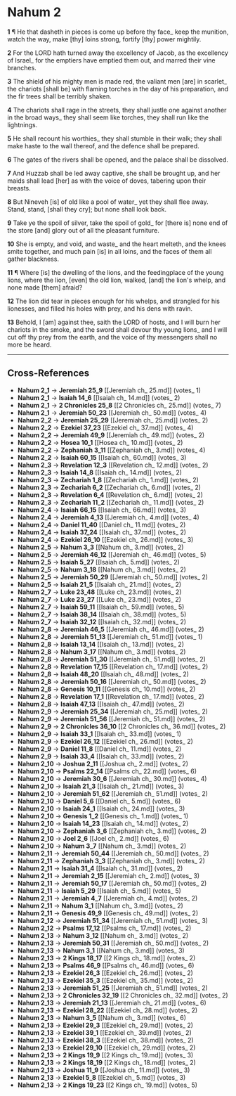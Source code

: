 # Nahum 2

**1** ¶ He that dasheth in pieces is come up before thy face_ keep the munition, watch the way, make [thy] loins strong, fortify [thy] power mightily.

**2** For the LORD hath turned away the excellency of Jacob, as the excellency of Israel_ for the emptiers have emptied them out, and marred their vine branches.

**3** The shield of his mighty men is made red, the valiant men [are] in scarlet_ the chariots [shall be] with flaming torches in the day of his preparation, and the fir trees shall be terribly shaken.

**4** The chariots shall rage in the streets, they shall justle one against another in the broad ways_ they shall seem like torches, they shall run like the lightnings.

**5** He shall recount his worthies_ they shall stumble in their walk; they shall make haste to the wall thereof, and the defence shall be prepared.

**6** The gates of the rivers shall be opened, and the palace shall be dissolved.

**7** And Huzzab shall be led away captive, she shall be brought up, and her maids shall lead [her] as with the voice of doves, tabering upon their breasts.

**8** But Nineveh [is] of old like a pool of water_ yet they shall flee away. Stand, stand, [shall they cry]; but none shall look back.

**9** Take ye the spoil of silver, take the spoil of gold_ for [there is] none end of the store [and] glory out of all the pleasant furniture.

**10** She is empty, and void, and waste_ and the heart melteth, and the knees smite together, and much pain [is] in all loins, and the faces of them all gather blackness.

**11** ¶ Where [is] the dwelling of the lions, and the feedingplace of the young lions, where the lion, [even] the old lion, walked, [and] the lion's whelp, and none made [them] afraid?

**12** The lion did tear in pieces enough for his whelps, and strangled for his lionesses, and filled his holes with prey, and his dens with ravin.

**13** Behold, I [am] against thee, saith the LORD of hosts, and I will burn her chariots in the smoke, and the sword shall devour thy young lions_ and I will cut off thy prey from the earth, and the voice of thy messengers shall no more be heard.

---

## Cross-References

- **Nahum 2_1** → **Jeremiah 25_9** [[Jeremiah ch_ 25.md]] (votes_ 1)
- **Nahum 2_1** → **Isaiah 14_6** [[Isaiah ch_ 14.md]] (votes_ 2)
- **Nahum 2_1** → **2 Chronicles 25_8** [[2 Chronicles ch_ 25.md]] (votes_ 7)
- **Nahum 2_1** → **Jeremiah 50_23** [[Jeremiah ch_ 50.md]] (votes_ 4)
- **Nahum 2_2** → **Jeremiah 25_29** [[Jeremiah ch_ 25.md]] (votes_ 2)
- **Nahum 2_2** → **Ezekiel 37_23** [[Ezekiel ch_ 37.md]] (votes_ 4)
- **Nahum 2_2** → **Jeremiah 49_9** [[Jeremiah ch_ 49.md]] (votes_ 2)
- **Nahum 2_2** → **Hosea 10_1** [[Hosea ch_ 10.md]] (votes_ 2)
- **Nahum 2_2** → **Zephaniah 3_11** [[Zephaniah ch_ 3.md]] (votes_ 4)
- **Nahum 2_2** → **Isaiah 60_15** [[Isaiah ch_ 60.md]] (votes_ 3)
- **Nahum 2_3** → **Revelation 12_3** [[Revelation ch_ 12.md]] (votes_ 2)
- **Nahum 2_3** → **Isaiah 14_8** [[Isaiah ch_ 14.md]] (votes_ 2)
- **Nahum 2_3** → **Zechariah 1_8** [[Zechariah ch_ 1.md]] (votes_ 2)
- **Nahum 2_3** → **Zechariah 6_2** [[Zechariah ch_ 6.md]] (votes_ 2)
- **Nahum 2_3** → **Revelation 6_4** [[Revelation ch_ 6.md]] (votes_ 2)
- **Nahum 2_3** → **Zechariah 11_2** [[Zechariah ch_ 11.md]] (votes_ 2)
- **Nahum 2_4** → **Isaiah 66_15** [[Isaiah ch_ 66.md]] (votes_ 3)
- **Nahum 2_4** → **Jeremiah 4_13** [[Jeremiah ch_ 4.md]] (votes_ 4)
- **Nahum 2_4** → **Daniel 11_40** [[Daniel ch_ 11.md]] (votes_ 2)
- **Nahum 2_4** → **Isaiah 37_24** [[Isaiah ch_ 37.md]] (votes_ 2)
- **Nahum 2_4** → **Ezekiel 26_10** [[Ezekiel ch_ 26.md]] (votes_ 3)
- **Nahum 2_5** → **Nahum 3_3** [[Nahum ch_ 3.md]] (votes_ 2)
- **Nahum 2_5** → **Jeremiah 46_12** [[Jeremiah ch_ 46.md]] (votes_ 5)
- **Nahum 2_5** → **Isaiah 5_27** [[Isaiah ch_ 5.md]] (votes_ 2)
- **Nahum 2_5** → **Nahum 3_18** [[Nahum ch_ 3.md]] (votes_ 2)
- **Nahum 2_5** → **Jeremiah 50_29** [[Jeremiah ch_ 50.md]] (votes_ 2)
- **Nahum 2_5** → **Isaiah 21_5** [[Isaiah ch_ 21.md]] (votes_ 2)
- **Nahum 2_7** → **Luke 23_48** [[Luke ch_ 23.md]] (votes_ 2)
- **Nahum 2_7** → **Luke 23_27** [[Luke ch_ 23.md]] (votes_ 2)
- **Nahum 2_7** → **Isaiah 59_11** [[Isaiah ch_ 59.md]] (votes_ 5)
- **Nahum 2_7** → **Isaiah 38_14** [[Isaiah ch_ 38.md]] (votes_ 5)
- **Nahum 2_7** → **Isaiah 32_12** [[Isaiah ch_ 32.md]] (votes_ 2)
- **Nahum 2_8** → **Jeremiah 46_5** [[Jeremiah ch_ 46.md]] (votes_ 2)
- **Nahum 2_8** → **Jeremiah 51_13** [[Jeremiah ch_ 51.md]] (votes_ 1)
- **Nahum 2_8** → **Isaiah 13_14** [[Isaiah ch_ 13.md]] (votes_ 2)
- **Nahum 2_8** → **Nahum 3_17** [[Nahum ch_ 3.md]] (votes_ 2)
- **Nahum 2_8** → **Jeremiah 51_30** [[Jeremiah ch_ 51.md]] (votes_ 2)
- **Nahum 2_8** → **Revelation 17_15** [[Revelation ch_ 17.md]] (votes_ 2)
- **Nahum 2_8** → **Isaiah 48_20** [[Isaiah ch_ 48.md]] (votes_ 2)
- **Nahum 2_8** → **Jeremiah 50_16** [[Jeremiah ch_ 50.md]] (votes_ 2)
- **Nahum 2_8** → **Genesis 10_11** [[Genesis ch_ 10.md]] (votes_ 2)
- **Nahum 2_8** → **Revelation 17_1** [[Revelation ch_ 17.md]] (votes_ 2)
- **Nahum 2_8** → **Isaiah 47_13** [[Isaiah ch_ 47.md]] (votes_ 2)
- **Nahum 2_9** → **Jeremiah 25_34** [[Jeremiah ch_ 25.md]] (votes_ 2)
- **Nahum 2_9** → **Jeremiah 51_56** [[Jeremiah ch_ 51.md]] (votes_ 2)
- **Nahum 2_9** → **2 Chronicles 36_10** [[2 Chronicles ch_ 36.md]] (votes_ 2)
- **Nahum 2_9** → **Isaiah 33_1** [[Isaiah ch_ 33.md]] (votes_ 1)
- **Nahum 2_9** → **Ezekiel 26_12** [[Ezekiel ch_ 26.md]] (votes_ 2)
- **Nahum 2_9** → **Daniel 11_8** [[Daniel ch_ 11.md]] (votes_ 2)
- **Nahum 2_9** → **Isaiah 33_4** [[Isaiah ch_ 33.md]] (votes_ 2)
- **Nahum 2_10** → **Joshua 2_11** [[Joshua ch_ 2.md]] (votes_ 2)
- **Nahum 2_10** → **Psalms 22_14** [[Psalms ch_ 22.md]] (votes_ 6)
- **Nahum 2_10** → **Jeremiah 30_6** [[Jeremiah ch_ 30.md]] (votes_ 4)
- **Nahum 2_10** → **Isaiah 21_3** [[Isaiah ch_ 21.md]] (votes_ 3)
- **Nahum 2_10** → **Jeremiah 51_62** [[Jeremiah ch_ 51.md]] (votes_ 2)
- **Nahum 2_10** → **Daniel 5_6** [[Daniel ch_ 5.md]] (votes_ 6)
- **Nahum 2_10** → **Isaiah 24_1** [[Isaiah ch_ 24.md]] (votes_ 3)
- **Nahum 2_10** → **Genesis 1_2** [[Genesis ch_ 1.md]] (votes_ 1)
- **Nahum 2_10** → **Isaiah 14_23** [[Isaiah ch_ 14.md]] (votes_ 2)
- **Nahum 2_10** → **Zephaniah 3_6** [[Zephaniah ch_ 3.md]] (votes_ 2)
- **Nahum 2_10** → **Joel 2_6** [[Joel ch_ 2.md]] (votes_ 6)
- **Nahum 2_10** → **Nahum 3_7** [[Nahum ch_ 3.md]] (votes_ 2)
- **Nahum 2_11** → **Jeremiah 50_44** [[Jeremiah ch_ 50.md]] (votes_ 2)
- **Nahum 2_11** → **Zephaniah 3_3** [[Zephaniah ch_ 3.md]] (votes_ 2)
- **Nahum 2_11** → **Isaiah 31_4** [[Isaiah ch_ 31.md]] (votes_ 2)
- **Nahum 2_11** → **Jeremiah 2_15** [[Jeremiah ch_ 2.md]] (votes_ 3)
- **Nahum 2_11** → **Jeremiah 50_17** [[Jeremiah ch_ 50.md]] (votes_ 2)
- **Nahum 2_11** → **Isaiah 5_29** [[Isaiah ch_ 5.md]] (votes_ 5)
- **Nahum 2_11** → **Jeremiah 4_7** [[Jeremiah ch_ 4.md]] (votes_ 2)
- **Nahum 2_11** → **Nahum 3_1** [[Nahum ch_ 3.md]] (votes_ 2)
- **Nahum 2_11** → **Genesis 49_9** [[Genesis ch_ 49.md]] (votes_ 2)
- **Nahum 2_12** → **Jeremiah 51_34** [[Jeremiah ch_ 51.md]] (votes_ 3)
- **Nahum 2_12** → **Psalms 17_12** [[Psalms ch_ 17.md]] (votes_ 2)
- **Nahum 2_13** → **Nahum 3_12** [[Nahum ch_ 3.md]] (votes_ 2)
- **Nahum 2_13** → **Jeremiah 50_31** [[Jeremiah ch_ 50.md]] (votes_ 2)
- **Nahum 2_13** → **Nahum 3_1** [[Nahum ch_ 3.md]] (votes_ 3)
- **Nahum 2_13** → **2 Kings 18_17** [[2 Kings ch_ 18.md]] (votes_ 2)
- **Nahum 2_13** → **Psalms 46_9** [[Psalms ch_ 46.md]] (votes_ 6)
- **Nahum 2_13** → **Ezekiel 26_3** [[Ezekiel ch_ 26.md]] (votes_ 2)
- **Nahum 2_13** → **Ezekiel 35_3** [[Ezekiel ch_ 35.md]] (votes_ 2)
- **Nahum 2_13** → **Jeremiah 51_25** [[Jeremiah ch_ 51.md]] (votes_ 2)
- **Nahum 2_13** → **2 Chronicles 32_19** [[2 Chronicles ch_ 32.md]] (votes_ 2)
- **Nahum 2_13** → **Jeremiah 21_13** [[Jeremiah ch_ 21.md]] (votes_ 6)
- **Nahum 2_13** → **Ezekiel 28_22** [[Ezekiel ch_ 28.md]] (votes_ 2)
- **Nahum 2_13** → **Nahum 3_5** [[Nahum ch_ 3.md]] (votes_ 6)
- **Nahum 2_13** → **Ezekiel 29_3** [[Ezekiel ch_ 29.md]] (votes_ 2)
- **Nahum 2_13** → **Ezekiel 39_1** [[Ezekiel ch_ 39.md]] (votes_ 2)
- **Nahum 2_13** → **Ezekiel 38_3** [[Ezekiel ch_ 38.md]] (votes_ 2)
- **Nahum 2_13** → **Ezekiel 29_10** [[Ezekiel ch_ 29.md]] (votes_ 2)
- **Nahum 2_13** → **2 Kings 19_9** [[2 Kings ch_ 19.md]] (votes_ 3)
- **Nahum 2_13** → **2 Kings 18_19** [[2 Kings ch_ 18.md]] (votes_ 2)
- **Nahum 2_13** → **Joshua 11_9** [[Joshua ch_ 11.md]] (votes_ 3)
- **Nahum 2_13** → **Ezekiel 5_8** [[Ezekiel ch_ 5.md]] (votes_ 3)
- **Nahum 2_13** → **2 Kings 19_23** [[2 Kings ch_ 19.md]] (votes_ 5)

